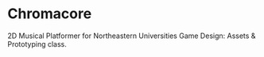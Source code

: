 Chromacore
==========

2D Musical Platformer for Northeastern Universities Game Design: Assets &amp; Prototyping class.
